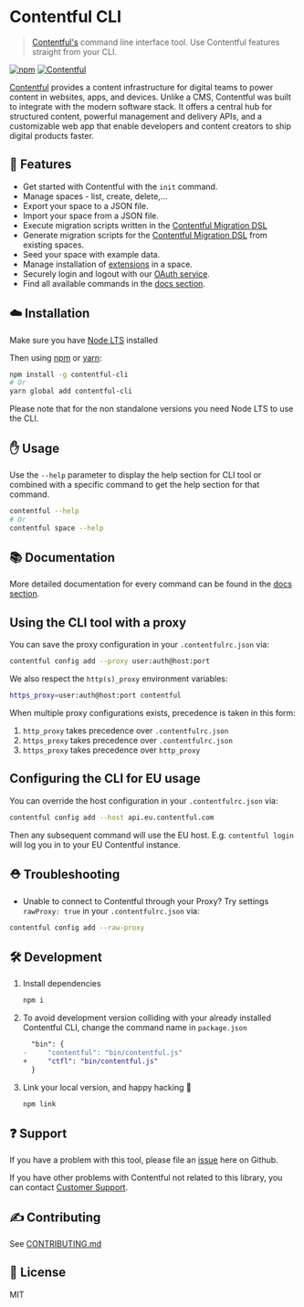 # Contentful CLI

> [Contentful's](https://www.contentful.com) command line interface tool. Use Contentful features straight from your CLI.

[![npm](https://img.shields.io/npm/v/contentful-cli.svg)](https://www.npmjs.com/package/contentful-cli)
[![Contentful](https://circleci.com/gh/contentful/contentful-cli.svg?style=shield)](https://circleci.com/gh/contentful/contentful-cli)

[Contentful](https://www.contentful.com) provides a content infrastructure for digital teams to power content in websites, apps, and devices. Unlike a CMS, Contentful was built to integrate with the modern software stack. It offers a central hub for structured content, powerful management and delivery APIs, and a customizable web app that enable developers and content creators to ship digital products faster.

## :rocket: Features

- Get started with Contentful with the `init` command.
- Manage spaces - list, create, delete,...
- Export your space to a JSON file.
- Import your space from a JSON file.
- Execute migration scripts written in the [Contentful Migration DSL](https://github.com/contentful/contentful-migration/blob/main/README.md#reference-documentation)
- Generate migration scripts for the [Contentful Migration DSL](https://github.com/contentful/contentful-migration/blob/main/README.md#reference-documentation) from existing spaces.
- Seed your space with example data.
- Manage installation of [extensions](https://github.com/contentful/extensions) in a space.
- Securely login and logout with our [OAuth service](https://www.contentful.com/developers/docs/references/authentication/).
- Find all available commands in the [docs section](https://github.com/contentful/contentful-cli/tree/main/docs).

## :cloud: Installation

Make sure you have [Node LTS](https://nodejs.org/en/) installed

Then using [npm](https://npmjs.org) or [yarn](https://yarnpkg.com):

```sh
npm install -g contentful-cli
# Or
yarn global add contentful-cli
```

Please note that for the non standalone versions you need Node LTS to use the CLI.

## :hand: Usage

Use the `--help` parameter to display the help section for CLI tool or combined with a specific command to get the help section for that command.

```sh
contentful --help
# Or
contentful space --help
```

## :books: Documentation

More detailed documentation for every command can be found in the [docs section](https://github.com/contentful/contentful-cli/tree/main/docs).

## Using the CLI tool with a proxy

You can save the proxy configuration in your `.contentfulrc.json` via:

```sh
contentful config add --proxy user:auth@host:port
```

We also respect the `http(s)_proxy` environment variables:

```sh
https_proxy=user:auth@host:port contentful
```

When multiple proxy configurations exists, precedence is taken in this form:

1. `http_proxy` takes precedence over `.contentfulrc.json`
2. `https_proxy` takes precedence over `.contentfulrc.json`
3. `https_proxy` takes precedence over `http_proxy`

## Configuring the CLI for EU usage

You can override the host configuration in your `.contentfulrc.json` via:

```sh
contentful config add --host api.eu.contentful.com
```

Then any subsequent command will use the EU host. E.g. `contentful login` will log you in to your EU Contentful instance.

## :rescue_worker_helmet: Troubleshooting

- Unable to connect to Contentful through your Proxy? Try settings `rawProxy: true` in your `.contentfulrc.json` via:

```sh
contentful config add --raw-proxy
```

## :hammer_and_wrench: Development

1. Install dependencies
   ```sh
   npm i
   ```
2. To avoid development version colliding with your already installed Contentful CLI, change the command name in `package.json`
   ```diff
     "bin": {
   -     "contentful": "bin/contentful.js"
   +     "ctfl": "bin/contentful.js"
     }
   ```
3. Link your local version, and happy hacking :tada:
   ```sh
   npm link
   ```



## :question: Support

If you have a problem with this tool, please file an [issue](https://github.com/contentful/contentful-cli/issues/new) here on Github.

If you have other problems with Contentful not related to this library, you can contact [Customer Support](https://support.contentful.com).

## :writing_hand: Contributing

See [CONTRIBUTING.md](CONTRIBUTING.md)

## :scroll: License

MIT
